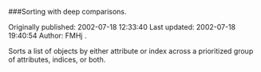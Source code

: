 ###Sorting with deep comparisons.

Originally published: 2002-07-18 12:33:40
Last updated: 2002-07-18 19:40:54
Author: FMHj .

Sorts a list of objects by either attribute or index across a prioritized group of attributes, indices, or both.